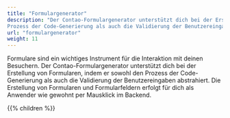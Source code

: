 ```yaml
---
title: "Formulargenerator"
description: "Der Contao-Formulargenerator unterstützt dich bei der Erstellung von Formularen, indem er sowohl den 
Prozess der Code-Generierung als auch die Validierung der Benutzereingaben abstrahiert."
url: "formulargenerator"
weight: 11
---
```


Formulare sind ein wichtiges Instrument für die Interaktion mit deinen Besuchern. Der Contao-Formulargenerator 
unterstützt dich bei der Erstellung von Formularen, indem er sowohl den Prozess der Code-Generierung als auch die 
Validierung der Benutzereingaben abstrahiert. Die Erstellung von Formularen und Formularfeldern erfolgt für dich als 
Anwender wie gewohnt per Mausklick im Backend.

{{% children %}}
